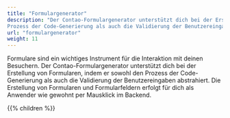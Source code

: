 ```yaml
---
title: "Formulargenerator"
description: "Der Contao-Formulargenerator unterstützt dich bei der Erstellung von Formularen, indem er sowohl den 
Prozess der Code-Generierung als auch die Validierung der Benutzereingaben abstrahiert."
url: "formulargenerator"
weight: 11
---
```


Formulare sind ein wichtiges Instrument für die Interaktion mit deinen Besuchern. Der Contao-Formulargenerator 
unterstützt dich bei der Erstellung von Formularen, indem er sowohl den Prozess der Code-Generierung als auch die 
Validierung der Benutzereingaben abstrahiert. Die Erstellung von Formularen und Formularfeldern erfolgt für dich als 
Anwender wie gewohnt per Mausklick im Backend.

{{% children %}}
